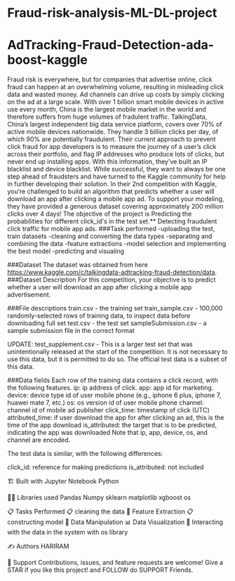 # Fraud-risk-analysis-ML-DL-project

# AdTracking-Fraud-Detection-ada-boost-kaggle
Fraud risk is everywhere, but for companies that advertise online, click fraud can happen at an overwhelming volume, resulting in misleading click data and wasted money. Ad channels can drive up costs by simply clicking on the ad at a large scale. With over 1 billion smart mobile devices in active use every month, China is the largest mobile market in the world and therefore suffers from huge volumes of fradulent traffic.  TalkingData, China’s largest independent big data service platform, covers over 70% of active mobile devices nationwide. They handle 3 billion clicks per day, of which 90% are potentially fraudulent. Their current approach to prevent click fraud for app developers is to measure the journey of a user’s click across their portfolio, and flag IP addresses who produce lots of clicks, but never end up installing apps. With this information, they've built an IP blacklist and device blacklist.  While successful, they want to always be one step ahead of fraudsters and have turned to the Kaggle community for help in further developing their solution. In their 2nd competition with Kaggle, you’re challenged to build an algorithm that predicts whether a user will download an app after clicking a mobile app ad. To support your modeling, they have provided a generous dataset covering approximately 200 million clicks over 4 days!
The objective of the project is Predicting the probabilities for different click_id's in the test set.** Detecting fraudulent click traffic for mobile app ads.
###Task performed
-uploading the test, train datasets
-cleaning and converting the data types
-separating and combining the data
-feature extractions
-model selection and implementing the best model
-predicting and visualing


###Dataset
The dataset was obtained from here https://www.kaggle.com/c/talkingdata-adtracking-fraud-detection/data.
###Dataset Description
For this competition, your objective is to predict whether a user will download an app after clicking a mobile app advertisement.

###File descriptions
train.csv - the training set
train_sample.csv - 100,000 randomly-selected rows of training data, to inspect data before downloading full set
test.csv - the test set
sampleSubmission.csv - a sample submission file in the correct format

UPDATE: test_supplement.csv - This is a larger test set that was unintentionally released at the start of the competition. It is not necessary to use this data, but it is permitted to do so. The official test data is a subset of this data.

###Data fields
Each row of the training data contains a click record, with the following features.
ip: ip address of click.
app: app id for marketing.
device: device type id of user mobile phone (e.g., iphone 6 plus, iphone 7, huawei mate 7, etc.)
os: os version id of user mobile phone
channel: channel id of mobile ad publisher
click_time: timestamp of click (UTC)
attributed_time: if user download the app for after clicking an ad, this is the time of the app download
is_attributed: the target that is to be predicted, indicating the app was downloaded
Note that ip, app, device, os, and channel are encoded.

The test data is similar, with the following differences:

click_id: reference for making predictions
is_attributed: not included

🏗️ Built with
Jupyter Notebook Python

👩‍💻 Libraries used
Pandas Numpy sklearn matplotlib xgboost os

📋 Tasks Performed
📋 cleaning the data 
🔎 Feature Extraction
📋 constructing model
🔁 Data Manipulation
📊 Data Visualization
📂 Interacting with the data in the system with os library


✍️ Authors
HARIRAM


🤝 Support
Contributions, issues, and feature requests are welcome!
Give a STAR if you like this project! and FOLLOW do SUPPORT Friends.

